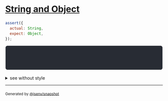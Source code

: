# [String and Object](../../well_known.test.js#L5)

```js
assert({
  actual: String,
  expect: Object,
});
```

![img](throw.svg)

<details>
  <summary>see without style</summary>

```console
AssertionError: actual and expect are different

actual: String
expect: Object
```

</details>

---

<sub>
  Generated by <a href="https://github.com/jsenv/core/tree/main/packages/independent/snapshot">@jsenv/snapshot</a>
</sub>